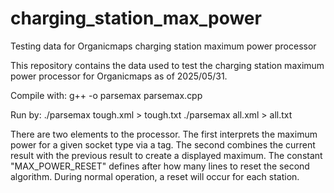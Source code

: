 # charging_station_max_power
Testing data for Organicmaps charging station maximum power processor

This repository contains the data used to test the charging station maximum power processor for Organicmaps as of 2025/05/31.

Compile with:
g++ -o parsemax parsemax.cpp

Run by:
./parsemax tough.xml > tough.txt
./parsemax all.xml > all.txt

There are two elements to the processor.  The first interprets the maximum power for a given socket type via a tag.  The second combines the current result with the previous result to create a displayed maximum.  The constant "MAX_POWER_RESET" defines after how many lines to reset the second algorithm.  During normal operation, a reset will occur for each station.
